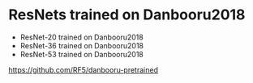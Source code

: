 # ResNets trained on Danbooru2018

- ResNet-20 trained on Danbooru2018
- ResNet-36 trained on Danbooru2018
- ResNet-53 trained on Danbooru2018





https://github.com/RF5/danbooru-pretrained